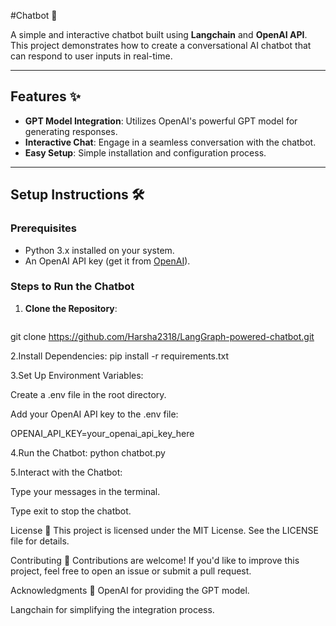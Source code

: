
#Chatbot 🤖

A simple and interactive chatbot built using **Langchain** and **OpenAI API**. This project demonstrates how to create a conversational AI chatbot that can respond to user inputs in real-time.

---

## Features ✨
- **GPT Model Integration**: Utilizes OpenAI's powerful GPT model for generating responses.
- **Interactive Chat**: Engage in a seamless conversation with the chatbot.
- **Easy Setup**: Simple installation and configuration process.

---

## Setup Instructions 🛠️

### Prerequisites
- Python 3.x installed on your system.
- An OpenAI API key (get it from [OpenAI](https://platform.openai.com/)).

### Steps to Run the Chatbot
1. **Clone the Repository**:
   ```bash/Terminal
   
  git clone https://github.com/Harsha2318/LangGraph-powered-chatbot.git

2.Install Dependencies:
  pip install -r requirements.txt

3.Set Up Environment Variables:

Create a .env file in the root directory.

Add your OpenAI API key to the .env file: 

  OPENAI_API_KEY=your_openai_api_key_here


4.Run the Chatbot:
  python chatbot.py

5.Interact with the Chatbot:

Type your messages in the terminal.

Type exit to stop the chatbot.


License 📄
This project is licensed under the MIT License. See the LICENSE file for details.

Contributing 🤝
Contributions are welcome! If you'd like to improve this project, feel free to open an issue or submit a pull request.

Acknowledgments 🙏
OpenAI for providing the GPT model.

Langchain for simplifying the integration process.
